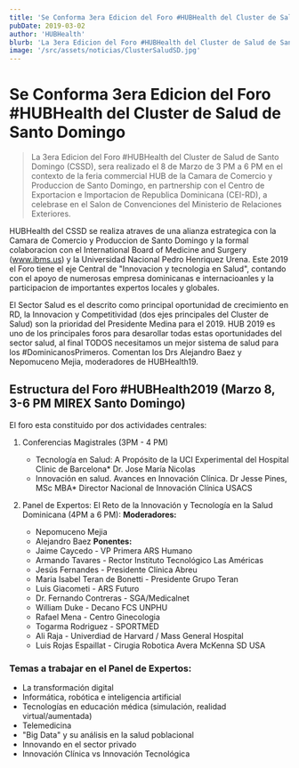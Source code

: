 ```yaml
---
title: 'Se Conforma 3era Edicion del Foro #HUBHealth del Cluster de Salud de Santo Domingo'
pubDate: 2019-03-02
author: 'HUBHealth'
blurb: 'La 3era Edicion del Foro #HUBHealth del Cluster de Salud de Santo Domingo (CSSD), sera realizado el 8 de Marzo de 3 PM a 6 PM en el contexto de la feria commercial HUB de la Camara de Comercio y Produccion de Santo Domingo.'
image: '/src/assets/noticias/ClusterSaludSD.jpg'
---
```


# Se Conforma 3era Edicion del Foro #HUBHealth del Cluster de Salud de Santo Domingo

> La 3era Edicion del Foro #HUBHealth del Cluster de Salud de Santo Domingo (CSSD), sera realizado el 8 de Marzo de 3 PM a 6 PM en el contexto de la feria commercial HUB de la Camara de Comercio y Produccion de Santo Domingo, en partnership con el Centro de Exportacion e Importacion de Republica Dominicana (CEI-RD), a celebrase en el Salon de Convenciones del Ministerio de Relaciones Exteriores.

HUBHealth del CSSD se realiza atraves de una alianza estrategica con la Camara de Comercio y Produccion de Santo Domingo y la formal colaboracion con el International Board of Medicine and Surgery (www.ibms.us) y la Universidad Nacional Pedro Henriquez Urena. Este 2019 el Foro tiene el eje Central de "Innovacion y tecnologia en Salud", contando con el apoyo de numerosas empresa dominicanas e internacioanles y la participacion de importantes expertos locales y globales.

El Sector Salud es el descrito como principal oportunidad de crecimiento en RD, la Innovacion y Competitividad (dos ejes principales del Cluster de Salud) son la prioridad del Presidente Medina para el 2019. HUB 2019 es uno de los principales foros para desarollar todas estas oportunidades del sector salud, al final TODOS necesitamos un mejor sistema de salud para los #DominicanosPrimeros. Comentan los Drs Alejandro Baez y Nepomuceno Mejia, moderadores de HUBHealth19.

## Estructura del Foro #HUBHealth2019 (Marzo 8, 3-6 PM MIREX Santo Domingo)

El foro esta constituido por dos actividades centrales:

1. Conferencias Magistrales (3PM - 4 PM)

   - Tecnología en Salud: A Propósito de la UCI Experimental del Hospital Clinic de Barcelona\* Dr. Jose María Nicolas
   - Innovación en salud. Avances en Innovación Clínica. Dr Jesse Pines, MSc MBA\* Director Nacional de Innovación Clínica USACS

2. Panel de Expertos: El Reto de la Innovación y Tecnología en la Salud Dominicana (4PM a 6 PM):
   **Moderadores:**

   - Nepomuceno Mejia
   - Alejandro Baez
     **Ponentes:**
   - Jaime Caycedo - VP Primera ARS Humano
   - Armando Tavares - Rector Instituto Tecnológico Las Américas
   - Jesús Fernandes - Presidente Clínica Abreu
   - Maria Isabel Teran de Bonetti - Presidente Grupo Teran
   - Luis Giacometi - ARS Futuro
   - Dr. Fernando Contreras - SGA/Medicalnet
   - William Duke - Decano FCS UNPHU
   - Rafael Mena - Centro Ginecologia
   - Togarma Rodriguez - SPORTMED
   - Ali Raja - Univerdiad de Harvard / Mass General Hospital
   - Luis Rojas Espaillat - Cirugia Robotica Avera McKenna SD USA

### Temas a trabajar en el Panel de Expertos:

- La transformación digital
- Informática, robótica e inteligencia artificial
- Tecnologías en educación médica (simulación, realidad virtual/aumentada)
- Telemedicina
- "Big Data" y su análisis en la salud poblacional
- Innovando en el sector privado
- Innovación Clínica vs Innovación Tecnológica
